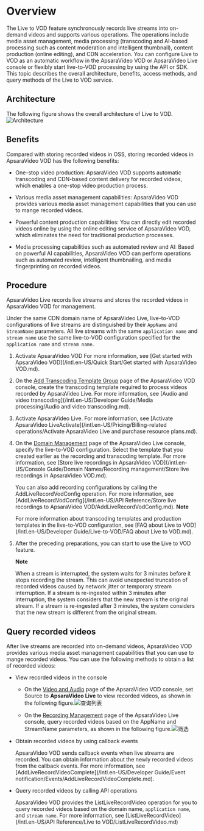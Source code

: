 Overview 
=============================

The Live to VOD feature synchronously records live streams into on-demand videos and supports various operations. The operations include media asset management, media processing (transcoding and AI-based processing such as content moderation and intelligent thumbnail), content production (online editing), and CDN acceleration. You can configure Live to VOD as an automatic workflow in the ApsaraVideo VOD or ApsaraVideo Live console or flexibly start live-to-VOD processing by using the API or SDK. This topic describes the overall architecture, benefits, access methods, and query methods of the Live to VOD service.

Architecture 
---------------------------------

The following figure shows the overall architecture of Live to VOD.![Architecture](https://static-aliyun-doc.oss-accelerate.aliyuncs.com/assets/img/en-US/1655401161/p183806.png)

Benefits 
-----------------------------

Compared with storing recorded videos in OSS, storing recorded videos in ApsaraVideo VOD has the following benefits:

* One-stop video production: ApsaraVideo VOD supports automatic transcoding and CDN-based content delivery for recorded videos, which enables a one-stop video production process.

  

* Various media asset management capabilities: ApsaraVideo VOD provides various media asset management capabilities that you can use to mange recorded videos.

  

* Powerful content production capabilities: You can directly edit recorded videos online by using the online editing service of ApsaraVideo VOD, which eliminates the need for traditional production processes.

  

* Media processing capabilities such as automated review and AI: Based on powerful AI capabilities, ApsaraVideo VOD can perform operations such as automated review, intelligent thumbnailing, and media fingerprinting on recorded videos.

  




Procedure 
------------------------------

ApsaraVideo Live records live streams and stores the recorded videos in ApsaraVideo VOD for management.

Under the same CDN domain name of ApsaraVideo Live, live-to-VOD configurations of live streams are distinguished by their `AppName` and `StreamName` parameters. All live streams with the same `application name` and `stream name` use the same live-to-VOD configuration specified for the `application name` and `stream name`. 

1. Activate ApsaraVideo VOD For more information, see [Get started with ApsaraVideo VOD](/intl.en-US/Quick Start/Get started with ApsaraVideo VOD.md).

   

2. On the [Add Transcoding Template Group](https://vod.console.aliyun.com/#/settings/transcode/add) page of the ApsaraVideo VOD console, create the transcoding template required to process videos recorded by ApsaraVideo Live. For more information, see [Audio and video transcoding](/intl.en-US/Developer Guide/Media processing/Audio and video transcoding.md).

   

3. Activate ApsaraVideo Live. For more information, see [Activate ApsaraVideo LiveActivate](/intl.en-US/Pricing/Billing-related operations/Activate ApsaraVideo Live and purchase resource plans.md).

   

4. On the [Domain Management](https://live.console.aliyun.com//domain/list#/domain/list) page of the ApsaraVideo Live console, specify the live-to-VOD configuration. Select the template that you created earlier as the recording and transcoding template. For more information, see [Store live recordings in ApsaraVideo VOD](/intl.en-US/Console Guide/Domain Names/Recording management/Store live recordings in ApsaraVideo VOD.md).

   You can also add recording configurations by calling the AddLiveRecordVodConfig operation. For more information, see [AddLiveRecordVodConfig](/intl.en-US/API Reference/Store live recordings to ApsaraVideo VOD/AddLiveRecordVodConfig.md).
   **Note**

   For more information about transcoding templates and production templates in the live-to-VOD configuration, see [FAQ about Live to VOD](/intl.en-US/Developer Guide/Live-to-VOD/FAQ about Live to VOD.md).
   

5. After the preceding preparations, you can start to use the Live to VOD feature.

   **Note**

   When a stream is interrupted, the system waits for 3 minutes before it stops recording the stream. This can avoid unexpected truncation of recorded videos caused by network jitter or temporary stream interruption. If a stream is re-ingested within 3 minutes after interruption, the system considers that the new stream is the original stream. If a stream is re-ingested after 3 minutes, the system considers that the new stream is different from the original stream.
   




Query recorded videos 
------------------------------------------

After live streams are recorded into on-demand videos, ApsaraVideo VOD provides various media asset management capabilities that you can use to mange recorded videos. You can use the following methods to obtain a list of recorded videos:

* View recorded videos in the console

  * On the [Video and Audio](https://vod.console.aliyun.com/?/media/video/list#/media/video/list) page of the ApsaraVideo VOD console, set Source to **ApsaraVideo Live** to view recorded videos, as shown in the following figure.![查询列表](https://static-aliyun-doc.oss-accelerate.aliyuncs.com/assets/img/en-US/0577244261/p183815.png)

    
  
  * On the [Recording Management](https://live.console.aliyun.com/#/live/record) page of the ApsaraVideo Live console, query recorded videos based on the AppName and StreamName parameters, as shown in the following figure.![筛选](https://static-aliyun-doc.oss-accelerate.aliyuncs.com/assets/img/en-US/0577244261/p183816.png)

    
  

  

* Obtain recorded videos by using callback events

  ApsaraVideo VOD sends callback events when live streams are recorded. You can obtain information about the newly recorded videos from the callback events. For more information, see [AddLiveRecordVideoComplete](/intl.en-US/Developer Guide/Event notification/Events/AddLiveRecordVideoComplete.md).
  

* Query recorded videos by calling API operations

  ApsaraVideo VOD provides the ListLiveRecordVideo operation for you to query recorded videos based on the domain name, `application name`, and `stream name`. For more information, see [ListLiveRecordVideo](/intl.en-US/API Reference/Live to VOD/ListLiveRecordVideo.md)
  




